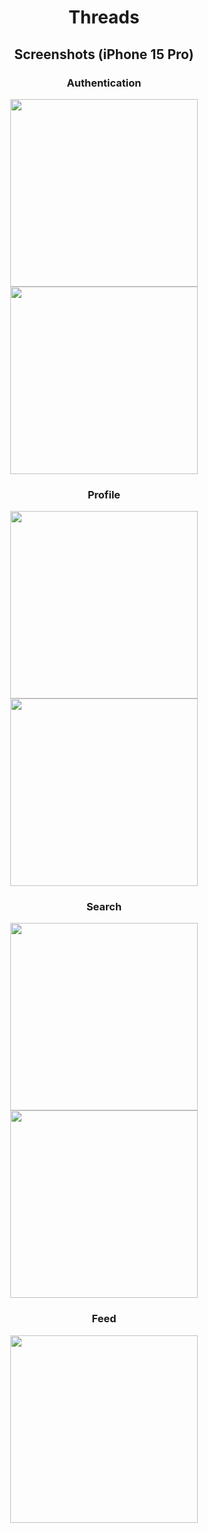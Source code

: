 <div style="text-align:center;">

  <h1>Threads</h1>

  <h2>Screenshots (iPhone 15 Pro)</h2>

  <h3>Authentication</h3>
  <p>
    <img src="https://github.com/user-attachments/assets/5e749ca6-ba6b-4801-863d-8ba6b298ed81" width="300">
    <img src="https://github.com/user-attachments/assets/011d4272-5af7-4e26-bf3c-64d8b2f0acf4" width="300">
  </p>

  <h3>Profile</h3>
  <p>  
    <img src="https://github.com/user-attachments/assets/523f5161-b3b6-439e-9820-fbb4d815d30e" width="300">
    <img src="https://github.com/user-attachments/assets/3f8f35f1-fea7-4662-b674-a15d9f455403" width="300">
  </p>

  <h3>Search</h3>
  <p>  
    <img src="https://github.com/user-attachments/assets/f68ed9ca-fdff-4301-8014-973adc2859ad" width="300">
    <img src="https://github.com/user-attachments/assets/e5063151-feab-457a-9e77-0995befade8d" width="300">
  </p>

  <h3>Feed</h3>
  <p>  
    <img src="https://github.com/user-attachments/assets/47bc6688-6912-46d0-8ed8-73f110324fa6" width="300">
  </p>

</div>
